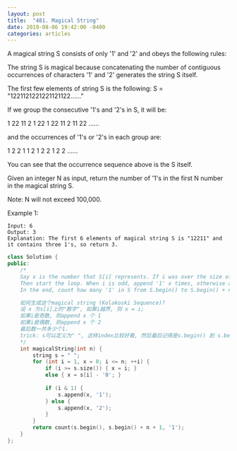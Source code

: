 ```yaml
---
layout: post
title:  "481. Magical String"
date: 2019-08-06 19:42:00 -0400
categories: articles
---
```

A magical string S consists of only '1' and '2' and obeys the following rules:

The string S is magical because concatenating the number of contiguous occurrences of characters '1' and '2' generates the string S itself.

The first few elements of string S is the following: S = "1221121221221121122……"

If we group the consecutive '1's and '2's in S, it will be:

1 22 11 2 1 22 1 22 11 2 11 22 ......

and the occurrences of '1's or '2's in each group are:

1 2	2 1 1 2 1 2 2 1 2 2 ......

You can see that the occurrence sequence above is the S itself.

Given an integer N as input, return the number of '1's in the first N number in the magical string S.

Note: N will not exceed 100,000.

Example 1:
```
Input: 6
Output: 3
Explanation: The first 6 elements of magical string S is "12211" and it contains three 1's, so return 3.
```
```c++
class Solution {
public:
    /* 
    Say x is the number that S[i] represents. If i was over the size of S, set x equals to i. 
    Then start the loop. When i is odd, append '1' x times, otherwise append '2' x times. 
    In the end, count how many '1' in S from S.begin() to S.begin() + n + 1. 

    如何生成这个magical string (Kolakoski Sequence)?
    设 x 为s[i]上的"数字", 如果i越界, 则 x = i;
    如果i是奇数, 则append x 个 1
    如果i是偶数, 则append x 个 2
    最后数一共多少个1.
    trick: s可以定义为" ", 这样index比较好看, 然后最后记得是s.begin() 到 s.being() + n + 1的范围内.
    */
    int magicalString(int n) {
        string s = " ";
        for (int i = 1, x = 0; i <= n; ++i) {
            if (i >= s.size()) { x = i; }
            else { x = s[i] - '0'; }
            
            if (i & 1) {
                s.append(x, '1');
            } else {
                s.append(x, '2');
            }
        }
        return count(s.begin(), s.begin() + n + 1, '1');
    }
};
```